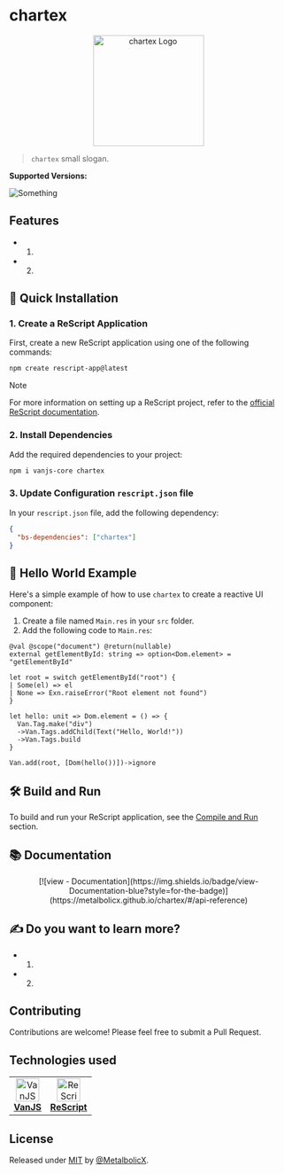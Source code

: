 # chartex

<div align="center">
  <img src="./images/logo.png" alt="chartex Logo" width="200" height="200" />
</div>

> `chartex` small slogan.

**Supported Versions:**

![Something](https://img.shields.io/badge/something->=1.5.5-blue)


## Features

- 1.
- 2.

## 🚀 Quick Installation

### 1. Create a ReScript Application

First, create a new ReScript application using one of the following commands:

```sh
npm create rescript-app@latest
```

> [!NOTE]
> For more information on setting up a ReScript project, refer to the [official ReScript documentation](https://rescript-lang.org/docs/manual/latest/installation).

### 2. Install Dependencies

Add the required dependencies to your project:

```sh
npm i vanjs-core chartex
```

### 3. Update Configuration `rescript.json` file

In your `rescript.json` file, add the following dependency:

```json
{
  "bs-dependencies": ["chartex"]
}
```

## 🙌 Hello World Example

Here's a simple example of how to use `chartex` to create a reactive UI component:

1. Create a file named `Main.res` in your `src` folder.
2. Add the following code to `Main.res`:

```rescript
@val @scope("document") @return(nullable)
external getElementById: string => option<Dom.element> = "getElementById"

let root = switch getElementById("root") {
| Some(el) => el
| None => Exn.raiseError("Root element not found")
}

let hello: unit => Dom.element = () => {
  Van.Tag.make("div")
  ->Van.Tags.addChild(Text("Hello, World!"))
  ->Van.Tags.build
}

Van.add(root, [Dom(hello())])->ignore
```

## 🛠 Build and Run

To build and run your ReScript application, see the [Compile and Run](https://metalbolicx.github.io/chartex/#/compile-run) section.

## 📚 Documentation

<div align="center">
  [![view - Documentation](https://img.shields.io/badge/view-Documentation-blue?style=for-the-badge)](https://metalbolicx.github.io/chartex/#/api-reference)
</div>

## ✍ Do you want to learn more?

- 1.
- 2.

## Contributing

Contributions are welcome! Please feel free to submit a Pull Request.

## Technologies used

<table style="border: none;">
  <tr>
    <td align="center">
      <a href="https://vanjs.org/" target="_blank">
        <img src="./images/vanjs-logo.png" alt="VanJS" width="42" height="42" /><br/>
        <b>VanJS</b><br/>
      </a>
    </td>
    <td align="center">
      <a href="https://rescript-lang.org/" target="_blank">
        <img src="./images/rescript-logo.png" alt="ReScript" width="42" height="42" /><br/>
        <b>ReScript</b><br/>
      </a>
    </td>
  </tr>
</table>

## License

Released under [MIT](/LICENSE) by [@MetalbolicX](https://github.com/MetalbolicX).